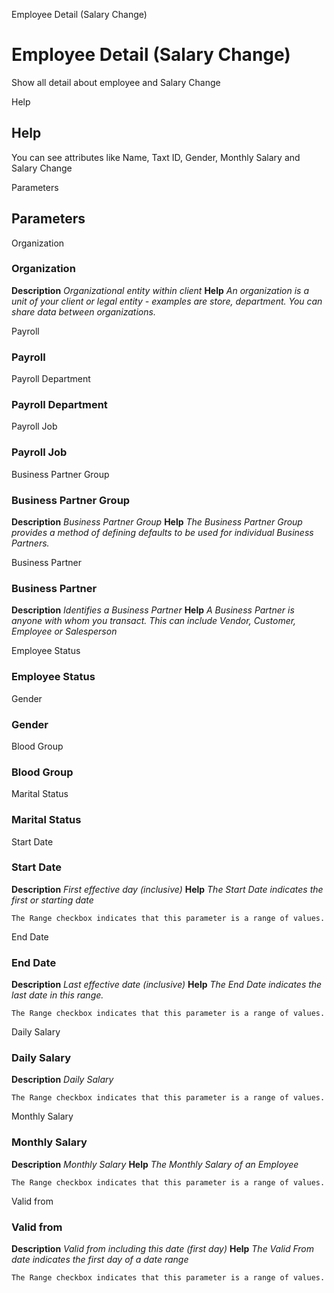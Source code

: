 
Employee Detail (Salary Change)
# Employee Detail (Salary Change)


Show all detail about employee and Salary Change

Help
## Help

You can see attributes like Name, Taxt ID, Gender, Monthly Salary and Salary Change

Parameters
## Parameters


Organization
### Organization

**Description**
 *Organizational entity within client*
**Help**
 *An organization is a unit of your client or legal entity - examples are store, department. You can share data between organizations.*

Payroll
### Payroll


Payroll Department
### Payroll Department


Payroll Job
### Payroll Job


Business Partner Group
### Business Partner Group

**Description**
 *Business Partner Group*
**Help**
 *The Business Partner Group provides a method of defining defaults to be used for individual Business Partners.*

Business Partner
### Business Partner

**Description**
 *Identifies a Business Partner*
**Help**
 *A Business Partner is anyone with whom you transact.  This can include Vendor, Customer, Employee or Salesperson*

Employee Status
### Employee Status


Gender
### Gender


Blood Group
### Blood Group


Marital Status
### Marital Status


Start Date
### Start Date

**Description**
 *First effective day (inclusive)*
**Help**
 *The Start Date indicates the first or starting date*

```
The Range checkbox indicates that this parameter is a range of values.
```
End Date
### End Date

**Description**
 *Last effective date (inclusive)*
**Help**
 *The End Date indicates the last date in this range.*

```
The Range checkbox indicates that this parameter is a range of values.
```
Daily Salary
### Daily Salary

**Description**
 *Daily Salary*

```
The Range checkbox indicates that this parameter is a range of values.
```
Monthly Salary
### Monthly Salary

**Description**
 *Monthly Salary*
**Help**
 *The Monthly Salary of an Employee*

```
The Range checkbox indicates that this parameter is a range of values.
```
Valid from
### Valid from

**Description**
 *Valid from including this date (first day)*
**Help**
 *The Valid From date indicates the first day of a date range*

```
The Range checkbox indicates that this parameter is a range of values.
```